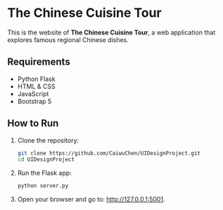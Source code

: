 # The Chinese Cuisine Tour 

This is the website of **The Chinese Cuisine Tour**, a web application that explores famous regional Chinese dishes.

## Requirements

- Python Flask 
- HTML & CSS
- JavaScript
- Bootstrap 5

## How to Run

1. Clone the repository:
   ```bash
   git clone https://github.com/CaiwuChen/UIDesignProject.git
   cd UIDesignProject
   ```
2. Run the Flask app:
   ```bash
   python server.py
   ```
3. Open your browser and go to:
   http://127.0.0.1:5001.
